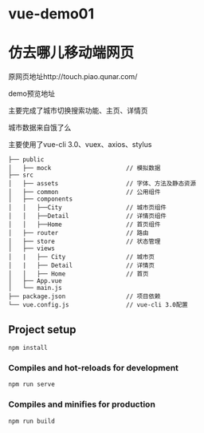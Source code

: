 # vue-demo01
仿去哪儿移动端网页
==============================================
原网页地址http://touch.piao.qunar.com/

demo预览地址

主要完成了城市切换搜索功能、主页、详情页

城市数据来自饿了么

主要使用了vue-cli  3.0、vuex、axios、stylus

```
├── public
│   ├── mock                     // 模拟数据  
├── src                          
│   ├── assets                   // 字体、方法及静态资源
│   ├── common                   // 公用组件
│   ├── components               
│   │   ├──City                  // 城市页组件
│   │   ├──Detail                // 详情页组件
│   │   ├──Home                  // 首页组件
│   ├── router                   // 路由
│   ├── store                    // 状态管理
│   ├── views                    
│   |   ├── City                 // 城市页
│   |   ├── Detail               // 详情页
│   │   ├── Home                 // 首页
│   ├── App.vue
│   └── main.js
├── package.json                 // 项目依赖
└── vue.config.js                // vue-cli 3.0配置
```


## Project setup
```
npm install
```

### Compiles and hot-reloads for development
```
npm run serve
```

### Compiles and minifies for production
```
npm run build
```